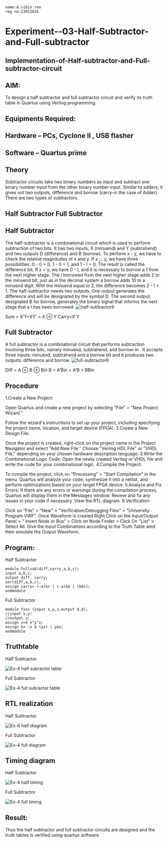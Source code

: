 ```
name:A.vibin rex
reg no:23012635
```
# Experiment--03-Half-Subtractor-and-Full-subtractor
## Implementation-of-Half-subtractor-and-Full-subtractor-circuit
## AIM:
To design a half subtractor and full subtractor circuit and verify its truth table in Quartus using Verilog programming.

## Equipments Required:
## Hardware – PCs, Cyclone II , USB flasher
## Software – Quartus prime
## Theory
Subtractor circuits take two binary numbers as input and subtract one binary number input from the other binary number input. Similar to adders, it gives out two outputs, difference and borrow (carry-in the case of Adder). There are two types of subtractors.

## Half Subtractor Full Subtractor
## Half Subtractor
The half-subtractor is a combinational circuit which is used to perform subtraction of two bits. It has two inputs, X (minuend) and Y (subtrahend) and two outputs D (difference) and B (borrow). To perform x - y, we have to check the relative magnitudes of x and y. If x ;;, y, we have three possibilities: 0 - 0 = 0, 1 - 0 = 1, and 1 - I = 0. The result is called the difference bit. If x < y, we have 0 - I, and it is necessary to borrow a 1 from the next higher stage. The I borrowed from the next higher stage adds 2 to the minuend bit, just as in the decimal system a borrow adds 10 to a minuend digit. With the minuend equal to 2, the difference becomes 2 - I = 1. The half-subtractor needs two outputs. One output generates the difference and will be designated by the symbol D. The second output, designated B for borrow, generates the binary signal that informs the next stage that a I has been borrowed.
![half-subtractor9](https://user-images.githubusercontent.com/36288975/166112538-58c3bc7c-ee5d-4e6a-ac8d-8e8328efe27a.png)


Sum = X'Y+XY' = X ⊕ Y
Carry=X'Y

## Full Subtractor
A full subtractor is a combinational circuit that performs subtraction involving three bits, namely minuend, subtrahend, and borrow-in . It accepts three inputs: minuend, subtrahend and a borrow bit and it produces two outputs: difference and borrow. 
![full-subtractor6](https://user-images.githubusercontent.com/36288975/166112541-24c68359-3de8-4674-ae22-8272ffc385ed.png)


Diff = A ⊕ B ⊕ Bin B = A'Bin + A'B + BBin

## Procedure

1.Create a New Project:

Open Quartus and create a new project by selecting "File" > "New Project Wizard."

Follow the wizard's instructions to set up your project, including specifying the project name, location, and target device (FPGA).
2.Create a New Design File:

Once the project is created, right-click on the project name in the Project Navigator and select "Add New File."
Choose "Verilog HDL File" or "VHDL File," depending on your chosen hardware description
language.
3.Write the Combinational Logic Code:
Open the newly created Verilog or VHDL file and write the code for your combinational logic.
4.Compile the Project:

To compile the project, click on "Processing" > "Start Compilation" in the menu.
Quartus will analyze your code, synthesize it into a netlist, and perform optimizations based on your target FPGA device.
5.Analyze and Fix Errors:
If there are any errors or warnings during the compilation process, Quartus will display them in the Messages window.
Review and fix any issues in your code if necessary. View the RTL diagram.
6.Verification:

Click on "File" > "New" > "Verification/Debugging Files" > "University Program VWF".
Once Waveform is created Right Click on the Input/Output Panel > " Insert Node or Bus" > Click on Node Finder > Click On "List" > Select All.
Give the Input Combinations according to the Truth Table amd then simulate the
Output Waveform.



## Program:

Half Subtractor
```
module fullsub(diff,carry,a,b,c);
input a,b,c;
output diff, carry;
xor(diff,a,b,c);
assign carry= (~a)&c | (-a)&b | (b&c);
endmodule
```

Full Subtractor
```
module fsss (input x,y,z,output d,b);
//input x,y:
//output z:
assign z=d x^y^z;
assign b= ~x & (yz) | y&z;
endmodule
```


## Truthtable

Half Subtractor

![Ex-4 half subractor table](https://github.com/vibinrex/Experiment--03-Half-Subtractor-and-Full-subtractor/assets/152167280/4b881729-32ab-4c4b-9234-505f6aebdc5e)


Full Subtractor


![Ex-4 full subractor table](https://github.com/vibinrex/Experiment--03-Half-Subtractor-and-Full-subtractor/assets/152167280/9ed26db2-8949-4818-a2dc-734d0319e13d)



##  RTL realization

Half Subtractor


![Ex-4 half diagram](https://github.com/vibinrex/Experiment--03-Half-Subtractor-and-Full-subtractor/assets/152167280/c8968fb8-d096-444f-8059-a8f8e83da66e)


Full Subtractor


![Ex-4 full diagram](https://github.com/vibinrex/Experiment--03-Half-Subtractor-and-Full-subtractor/assets/152167280/47b683b6-68d6-4e3a-9ab2-9f5964d1deaa)

## Timing diagram 

Half Subtractor

![Ex-4  half timing](https://github.com/vibinrex/Experiment--03-Half-Subtractor-and-Full-subtractor/assets/152167280/60efd881-eaf8-46e5-9f02-f58a36722695)


Full Subtractor


![Ex-4 full timing](https://github.com/vibinrex/Experiment--03-Half-Subtractor-and-Full-subtractor/assets/152167280/537b610e-4359-4317-95da-6b84e0d51ae9)


## Result:
Thus the half subtractor and full subtractor circuits are designed and the truth tables is verified using quartus software.
